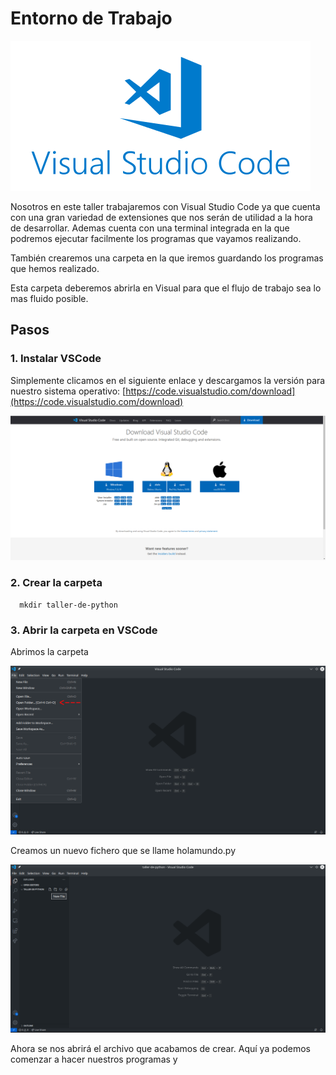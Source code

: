 # Entorno de Trabajo

![IDE](images/ide.png)

Nosotros en este taller trabajaremos con Visual Studio Code ya que cuenta con una gran variedad de extensiones que nos serán de utilidad a la hora de desarrollar. Ademas cuenta con una terminal integrada en la que podremos ejecutar facilmente los programas que vayamos realizando.

También crearemos una carpeta en la que iremos guardando los programas que hemos realizado.

Esta carpeta deberemos abrirla en Visual para que el flujo de trabajo sea lo mas fluido posible. 

## Pasos

### 1. Instalar VSCode

Simplemente clicamos en el siguiente enlace y descargamos la versión para nuestro sistema operativo: [https://code.visualstudio.com/download](https://code.visualstudio.com/download)

![InstallVS](images/installVS.png)

### 2. Crear la carpeta

      mkdir taller-de-python

### 3. Abrir la carpeta en VSCode

Abrimos la carpeta 

![InstallVS](images/vs-file.png)

Creamos un nuevo fichero que se llame holamundo.py

![NewFile](images/new-file.png)

Ahora se nos abrirá el archivo que acabamos de crear. Aquí ya podemos comenzar a hacer nuestros programas y  